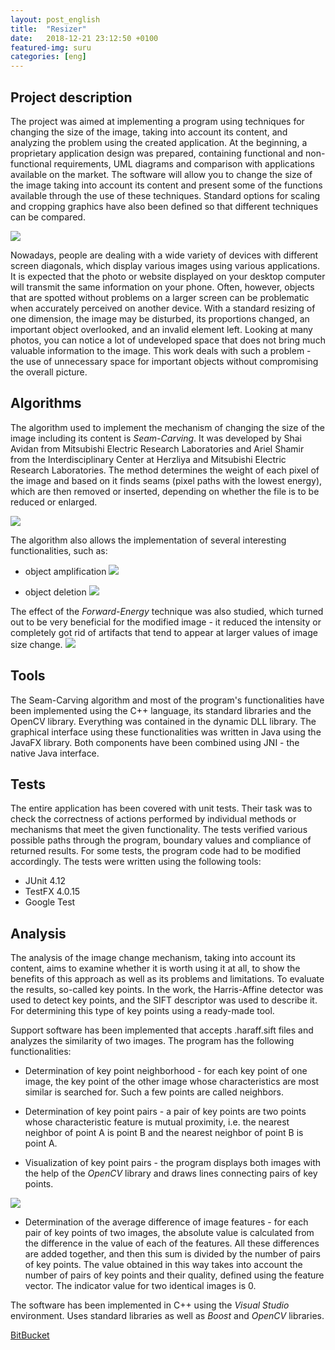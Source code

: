 ```yaml
---
layout: post_english
title:  "Resizer"
date:   2018-12-21 23:12:50 +0100
featured-img: suru
categories: [eng]
---
```

## Project description
The project was aimed at implementing a program using techniques for changing the size of the image, taking into account its content, and analyzing the problem using the created application. At the beginning, a proprietary application design was prepared, containing functional and non-functional requirements, UML diagrams and comparison with applications available on the market. The software will allow you to change the size of the image taking into account its content and present some of the functions available through the use of these techniques. Standard options for scaling and cropping graphics have also been defined so that different techniques can be compared.

![](https://raw.githubusercontent.com/jacekbla/jacekbla.github.io/master/assets/img/posts/content/resizer/gui.jpg)

Nowadays, people are dealing with a wide variety of devices with different screen diagonals, which display various images using various applications.
It is expected that the photo or website displayed on your desktop computer will transmit the same information on your phone. Often, however, objects that are spotted without problems on a larger screen can be problematic when accurately perceived on another device. With a standard resizing of one dimension, the image may be disturbed, its proportions changed, an important object overlooked, and an invalid element left. Looking at many photos, you can notice a lot of undeveloped space that does not bring much valuable information to the image.
This work deals with such a problem - the use of unnecessary space for important objects without compromising the overall picture.

## Algorithms
The algorithm used to implement the mechanism of changing the size of the image including its content is *Seam-Carving*. It was developed by Shai Avidan from Mitsubishi Electric Research Laboratories and Ariel Shamir from the Interdisciplinary Center at Herzliya and Mitsubishi Electric Research Laboratories.
The method determines the weight of each pixel of the image and based on it finds seams (pixel paths with the lowest energy), which are then removed or inserted, depending on whether the file is to be reduced or enlarged.

![](https://raw.githubusercontent.com/jacekbla/jacekbla.github.io/master/assets/img/posts/content/resizer/comparasion.jpg)

The algorithm also allows the implementation of several interesting functionalities, such as:

- object amplification
![](https://raw.githubusercontent.com/jacekbla/jacekbla.github.io/master/assets/img/posts/content/resizer/amplify.jpg)

- object deletion
![](https://raw.githubusercontent.com/jacekbla/jacekbla.github.io/master/assets/img/posts/content/resizer/delete.jpg)

The effect of the *Forward-Energy* technique was also studied, which turned out to be very beneficial for the modified image - it reduced the intensity or completely got rid of artifacts that tend to appear at larger values ​​of image size change.
![](https://raw.githubusercontent.com/jacekbla/jacekbla.github.io/master/assets/img/posts/content/resizer/forward_energy.jpg)


## Tools
The Seam-Carving algorithm and most of the program's functionalities have been implemented using the C++ language, its standard libraries and the OpenCV library. Everything was contained in the dynamic DLL library. The graphical interface using these functionalities was written in Java using the JavaFX library. Both components have been combined using JNI - the native Java interface.

## Tests
The entire application has been covered with unit tests. Their task was to check the correctness of actions performed by individual methods or mechanisms that meet the given functionality. The tests verified various possible paths through the program, boundary values ​​and compliance of returned results. For some tests, the program code had to be modified accordingly. The tests were written using the following tools:

- JUnit 4.12
- TestFX 4.0.15
- Google Test

## Analysis
The analysis of the image change mechanism, taking into account its content, aims to examine whether it is worth using it at all, to show the benefits of this approach as well as its problems and limitations. To evaluate the results, so-called key points.
In the work, the Harris-Affine detector was used to detect key points, and the SIFT descriptor was used to describe it. For determining this type of key points using a ready-made tool.

Support software has been implemented that accepts .haraff.sift files and analyzes the similarity of two images. The program has the following functionalities:

- Determination of key point neighborhood - for each key point of one image, the key point of the other image whose characteristics are most similar is searched for. Such a few points are called neighbors.
    
- Determination of key point pairs - a pair of key points are two points whose characteristic feature is mutual proximity, i.e. the nearest neighbor of point A is point B and the nearest neighbor of point B is point A.

- Visualization of key point pairs - the program displays both images with the help of the *OpenCV* library and draws lines connecting pairs of key points.
    
![](https://raw.githubusercontent.com/jacekbla/jacekbla.github.io/master/assets/img/posts/content/resizer/key_points.jpg)
    
- Determination of the average difference of image features - for each pair of key points of two images, the absolute value is calculated from the difference in the value of each of the features. All these differences are added together, and then this sum is divided by the number of pairs of key points. The value obtained in this way takes into account the number of pairs of key points and their quality, defined using the feature vector. The indicator value for two identical images is 0.

The software has been implemented in C++ using the *Visual Studio* environment. Uses standard libraries as well as *Boost* and *OpenCV* libraries.  

[BitBucket](https://bitbucket.org/jacekbla/resizer)

